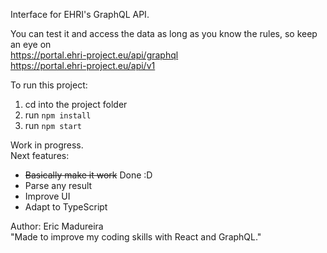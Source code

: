 Interface for EHRI's GraphQL API.  

You can test it and access the data as long as you know the rules, so keep an eye on  
https://portal.ehri-project.eu/api/graphql  
https://portal.ehri-project.eu/api/v1  

To run this project:  
1. cd into the project folder  
2. run `npm install`  
3. run `npm start`  

Work in progress.  
Next features:
* ~~Basically make it work~~ Done :D  
* Parse any result  
* Improve UI  
* Adapt to TypeScript

Author: Eric Madureira  
"Made to improve my coding skills with React and GraphQL." 
